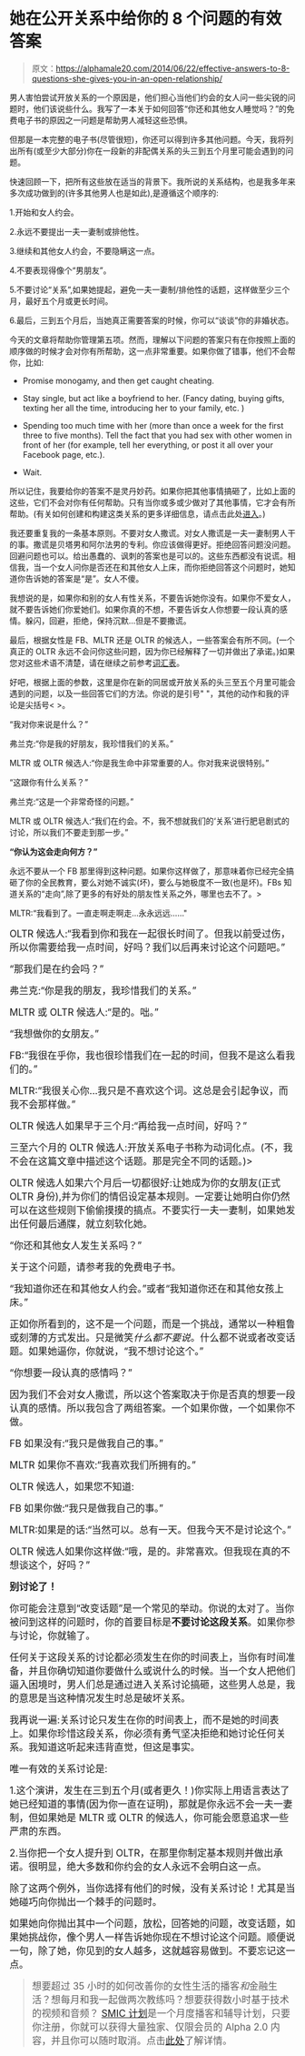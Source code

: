 # 她在公开关系中给你的 8 个问题的有效答案

> 原文：<https://alphamale20.com/2014/06/22/effective-answers-to-8-questions-she-gives-you-in-an-open-relationship/>

男人害怕尝试开放关系的一个原因是，他们担心当他们约会的女人问一些尖锐的问题时，他们该说些什么。我写了一本关于如何回答“你还和其他女人睡觉吗？”的免费电子书的原因之一问题是帮助男人减轻这些恐惧。

但那是一本完整的电子书(尽管很短)，你还可以得到许多其他问题。今天，我将列出所有(或至少大部分)你在一段新的非配偶关系的头三到五个月里可能会遇到的问题。

快速回顾一下，把所有这些放在适当的背景下。我所说的关系结构，也是我多年来多次成功做到的(许多其他男人也是如此),是遵循这个顺序的:

1.开始和女人约会。

2.永远不要提出一夫一妻制或排他性。

3.继续和其他女人约会，不要隐瞒这一点。

4.不要表现得像个“男朋友”。

5.不要讨论“关系”,如果她提起，避免一夫一妻制/排他性的话题，这样做至少三个月，最好五个月或更长时间。

6.最后，三到五个月后，当她真正需要答案的时候，你可以“谈谈”你的非婚状态。

今天的文章将帮助你管理第五项。然而，理解以下问题的答案只有在你按照上面的顺序做的时候才会对你有所帮助，这一点非常重要。如果你做了错事，他们不会帮你，比如:

*   Promise monogamy, and then get caught cheating.

*   Stay single, but act like a boyfriend to her. (Fancy dating, buying gifts, texting her all the time, introducing her to your family, etc. )

*   Spending too much time with her (more than once a week for the first three to five months). Tell the fact that you had sex with other women in front of her (for example, tell her everything, or post it all over your Facebook page, etc.).

*   Wait.

所以记住，我要给你的答案不是灵丹妙药。如果你把其他事情搞砸了，比如上面的这些，它们不会对你有任何帮助。只有当你或多或少做对了其他事情，它才会有所帮助。(有关如何创建和构建这类关系的更多详细信息，请点击此处[进入](http://www.haveopenrelationships.com)。)

我还要重复我的一条基本原则。不要对女人撒谎。对女人撒谎是一夫一妻制男人干的事。撒谎是贝塔男和阿尔法男的专利。你应该做得更好。拒绝回答问题没问题。回避问题也可以。给出愚蠢的、讽刺的答案也是可以的。这些东西都没有说谎。相信我，当一个女人问你是否还在和其他女人上床，而你拒绝回答这个问题时，她知道你告诉她的答案是“是”。女人不傻。

我想说的是，如果你和别的女人有性关系，不要告诉她你没有。如果你不爱女人，就不要告诉她们你爱她们。如果你真的不想，不要告诉女人你想要一段认真的感情。躲闪，回避，拒绝，保持沉默...但是不要撒谎。

最后，根据女性是 FB、MLTR 还是 OLTR 的候选人，一些答案会有所不同。(一个真正的 OLTR 永远不会问你这些问题，因为你已经解释了一切并做出了承诺。)如果您对这些术语不清楚，请在继续之前参考[词汇表](https://blackdragonblog.com/glossary/ "Glossary")。

好吧，根据上面的参数，这里是你在新的同居或开放关系的头三至五个月里可能会遇到的问题，以及一些回答它们的方法。你说的是引号" "，其他的动作和我的评论是尖括号< >。

“我对你来说是什么？”

弗兰克:“你是我的好朋友，我珍惜我们的关系。”

MLTR 或 OLTR 候选人:“你是我生命中非常重要的人。你对我来说很特别。”

“这跟你有什么关系？”

弗兰克:“这是一个非常奇怪的问题。”

MLTR 或 OLTR 候选人:“我们在约会。不，我不想就我们的‘关系’进行肥皂剧式的讨论，所以我们不要走到那一步。”

**“你认为这会走向何方？”**

永远不要从一个 FB 那里得到这种问题。如果你这样做了，那意味着你已经完全搞砸了你的全民教育，要么对她不诚实(坏)，要么与她极度不一致(也是坏)。FBs 知道关系的“走向”,除了更多的有好处的朋友性关系之外，哪里也去不了。>

MLTR:“我看到了。一直走啊走啊走...永永远远……"

<big>OLTR 候选人:“我看到你和我在一起很长时间了。但我以前受过伤，所以你需要给我一点时间，好吗？我们以后再来讨论这个问题吧。”</big>

<big>“那我们是在约会吗？”</big>

<big>弗兰克:“你是我的朋友，我珍惜我们的关系。”</big>

<big>MLTR 或 OLTR 候选人:“是的。咄。”</big>

<big>“我想做你的女朋友。”</big>

<big>FB:“我很在乎你，我也很珍惜我们在一起的时间，但我不是这么看我们的。”</big>

<big>MLTR:“我很关心你...我只是不喜欢这个词。这总是会引起争议，而我不会那样做。”</big>

<big>OLTR 候选人如果早于三个月:“再给我一点时间，好吗？”</big>

<big>三至六个月的 OLTR 候选人:开放关系电子书称为动词化点。(不，我不会在这篇文章中描述这个话题。那是完全不同的话题。)></big>

<big>OLTR 候选人如果六个月后一切都很好:让她成为你的女朋友(正式 OLTR 身份),并为你们的情侣设定基本规则。一定要让她明白你仍然可以在这些规则下偷偷摸摸的搞点。不要实行一夫一妻制，如果她发出任何最后通牒，就立刻软化她。</big>

<big>“你还和其他女人发生关系吗？”</big>

<big>关于这个问题，请参考我的免费电子书。</big>

<big>“我知道你还在和其他女人约会。”或者“我知道你还在和其他女孩上床。”</big>

<big>正如你所看到的，这不是一个问题，而是一个挑战，通常以一种粗鲁或刻薄的方式发出。只是微笑*什么都不要说*。什么都不说或者改变话题。如果她逼你，你就说，“我不想讨论这个。”</big>

<big>“你想要一段认真的感情吗？”</big>

<big>因为我们不会对女人撒谎，所以这个答案取决于你是否真的想要一段认真的感情。所以我包含了两组答案。一个如果你做，一个如果你不做。</big>

<big>FB 如果没有:“我只是做我自己的事。”</big>

<big>MLTR 如果你不喜欢:“我喜欢我们所拥有的。”</big>

<big>OLTR 候选人，如果您不知道:</big>

<big>FB 如果你做:“我只是做我自己的事。”</big>

<big>MLTR:如果是的话:“当然可以。总有一天。但我今天不是讨论这个。”</big>

<big>OLTR 候选人如果你这样做:“哦，是的。非常喜欢。但我现在真的不想谈这个，好吗？”</big>

<big>**别讨论了！**</big>

<big>你可能会注意到“改变话题”是一个常见的举动。你说的太对了。当你被问到这样的问题时，你的首要目标是**不要讨论这段关系**。如果你参与讨论，你就输了。</big>

<big>任何关于这段关系的讨论都必须发生在你的时间表上，当你有时间准备，并且你确切知道你要做什么或说什么的时候。当一个女人把他们逼入困境时，男人们总是通过进入关系讨论搞砸，这些男人总是，我的意思是当这种情况发生时总是破坏关系。</big>

<big>我再说一遍:关系讨论只发生在你的时间表上，而不是她的时间表上。如果你珍惜这段关系，你必须有勇气坚决拒绝和她讨论任何关系。我知道这听起来违背直觉，但这是事实。</big>

<big>唯一有效的关系讨论是:</big>

<big>1.这个演讲，发生在三到五个月(或者更久！)你实际上用语言表达了她已经知道的事情(因为你一直在证明)，那就是你永远不会一夫一妻制，但如果她是 MLTR 或 OLTR 的候选人，你可能会愿意追求一些严肃的东西。</big>

<big>2.当你把一个女人提升到 OLTR，在那里你制定基本规则并做出承诺。很明显，绝大多数和你约会的女人永远不会明白这一点。</big>

<big>除了这两个例外，当你选择有他们的时候，没有关系讨论！尤其是当她碰巧向你抛出一个棘手的问题时。</big>

<big>如果她向你抛出其中一个问题，放松，回答她的问题，改变话题，如果她挑战你，像个男人一样告诉她你现在不想讨论这个问题。顺便说一句，除了她，你见到的女人越多，这就越容易做到。不要忘记这一点。</big>

> <big>想要超过 35 小时的如何改善你的女性生活的播客*和*金融生活？想每月和我一起做两次教练吗？想要获得数小时基于技术的视频和音频？ [SMIC 计划](https://alphamale20.kartra.com/page/vIL17)是一个月度播客和辅导计划，只要你注册，你就可以获得大量独家、仅限会员的 Alpha 2.0 内容，并且你可以随时取消。点击[此处](https://alphamale20.kartra.com/page/vIL17)了解详情。
> 
> </big>